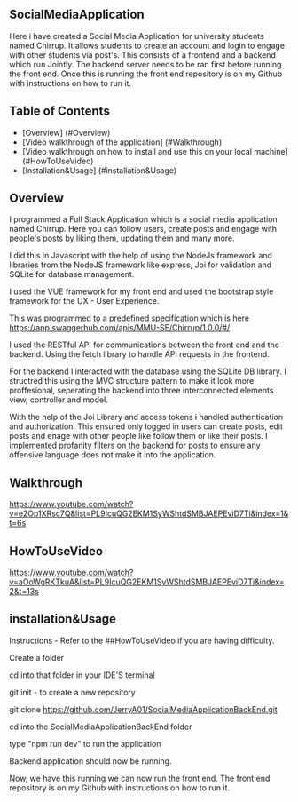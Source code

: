 ## SocialMediaApplication

Here i have created a Social Media Application for university students named Chirrup. It allows students to create an account and login to engage with other students via post's. 
This consists of a frontend and a backend which run Jointly. The backend server needs to be ran first before running the front end. Once this is running the front end repository is on my Github with instructions on how to run it.

## Table of Contents
- [Overview] (#Overview)
- [Video walkthrough of the application] (#Walkthrough)
- [Video walkthrough on how to install and use this on your local machine] (#HowToUseVideo)
- [Installation&Usage] (#installation&Usage)
  

## Overview

I programmed a Full Stack Application which is a social media application named Chirrup. Here you can follow users, create posts and engage with people's posts by liking them, updating them and many more. 

I did this in Javascript with the help of using the NodeJs framework and libraries from the NodeJS framework like express, Joi for validation and SQLite for database management. 

I used the VUE framework for my front end and used the bootstrap style framework for the UX - User Experience.

This was programmed to a predefined specification which is here https://app.swaggerhub.com/apis/MMU-SE/Chirrup/1.0.0/#/

I used the RESTful API for communications between the front end and the backend. Using the fetch library to handle API requests in the frontend.

For the backend I interacted with the database using the SQLite DB library. I structred this using the MVC structure pattern to make it look more proffesional, seperating the backend into three interconnected elements view, controller and model.

With the help of the Joi Library and access tokens i handled authentication and authorization. This ensured only logged in users can create posts, edit posts and enage with other people like follow them or like their posts.
I implemented profanity filters on the backend for posts to ensure any offensive language does not make it into the application.




## Walkthrough

https://www.youtube.com/watch?v=e2Op1XRsc7Q&list=PL9IcuQG2EKM1SyWShtdSMBJAEPEviD7Ti&index=1&t=6s


## HowToUseVideo

https://www.youtube.com/watch?v=aOoWgRKTkuA&list=PL9IcuQG2EKM1SyWShtdSMBJAEPEviD7Ti&index=2&t=13s



## installation&Usage
Instructions - Refer to the ##HowToUseVideo if you are having difficulty.

Create a folder 

cd into that folder in your IDE'S terminal

git init - to create a new repository

git clone https://github.com/JerryA01/SocialMediaApplicationBackEnd.git

cd into the SocialMediaApplicationBackEnd folder

type "npm run dev" to run the application

Backend application should now be running. 

Now, we have this running we can now run the front end. The front end repository is on my Github with instructions on how to run it.
